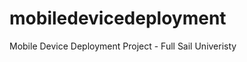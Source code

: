 mobiledevicedeployment
======================

Mobile Device Deployment Project - Full Sail Univeristy
